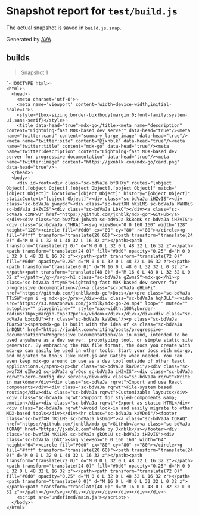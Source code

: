 # Snapshot report for `test/build.js`

The actual snapshot is saved in `build.js.snap`.

Generated by [AVA](https://ava.li).

## builds

> Snapshot 1

    `<!DOCTYPE html>␊
    <html>␊
      <head>␊
        <meta charset='utf-8'>␊
        <meta name='viewport' content='width=device-width,initial-scale=1'>␊
        <style>*{box-sizing:border-box}body{margin:0;font-family:system-ui,sans-serif}</style>␊
        <title data-head="true">mdx-go</title><meta name="description" content="Lightning-fast MDX-based dev server" data-head="true"/><meta name="twitter:card" content="summary_large_image" data-head="true"/><meta name="twitter:site" content="@jxnblk" data-head="true"/><meta name="twitter:title" content="mdx-go" data-head="true"/><meta name="twitter:description" content="Lightning-fast MDX-based dev server for progressive documentation" data-head="true"/><meta name="twitter:image" content="https://jxnblk.com/mdx-go/card.png" data-head="true"/>␊
      </head>␊
      <body>␊
        <div id=root><div class="sc-bdVaJa bfBHXy" routes="[object Object],[object Object],[object Object],[object Object]" match="[object Object]" location="[object Object]" history="[object Object]" staticContext="[object Object]"><div class="sc-bdVaJa iHZvIS"><div class="sc-bdVaJa jwnydd"><div class="sc-bwzfXH hKiLMS sc-bdVaJa hWHBiS sc-bdVaJa iHZvIS"><div class="sc-bdVaJa LbkC"></div><a class="sc-bdVaJa czNPwU" href="https://github.com/jxnblk/mdx-go">GitHub</a></div><div class="sc-bwzfXH jnhvob sc-bdVaJa kKBoKK sc-bdVaJa iHZvIS"><div class="sc-bdVaJa cYHRAJ"><svg viewBox="0 0 160 160" width="128" height="128"><circle fill="#0d0" cx="80" cy="80" r="80"></circle><g fill="#fff" transform="translate(20 60)"><path transform="translate(24 0)" d="M 0 0 L 32 0 L 48 32 L 16 32 z"></path><path transform="translate(72 0)" d="M 0 0 L 32 0 L 48 32 L 16 32 z"></path><path transform="translate(24 0)" fill="#0d0" opacity="0.25" d="M 0 0 L 32 0 L 48 32 L 16 32 z"></path><path transform="translate(72 0)" fill="#0d0" opacity="0.25" d="M 0 0 L 32 0 L 48 32 L 16 32 z"></path><path transform="translate(0 0)" d="M 16 0 L 48 0 L 32 32 L 0 32 z"></path><path transform="translate(48 0)" d="M 16 0 L 48 0 L 32 32 L 0 32 z"></path></g></svg><h1 class="sc-bdVaJa gZwmsS">mdx-go</h1><p class="sc-bdVaJa drtymB">Lightning-fast MDX-based dev server for progressive documentation</p><a class="sc-bdVaJa gHLmFi" href="https://github.com/jxnblk/mdx-go">Docs</a><pre class="sc-bdVaJa TTiSW">npm i -g mdx-go</pre></div><div class="sc-bdVaJa hqhJLL"><video src="https://s3.amazonaws.com/jxnblk/mdx-go-24.mp4" loop="" muted="" autoplay="" playsinline="" style="max-width:100%;border-radius:16px;margin-top:32px"></video></div></div></div><div class="sc-bdVaJa bxcoSU"><hr class="sc-bdVaJa kaVDei"/><p class="sc-bdVaJa fDazSO"><span>mdx-go is built with the idea of <a class="sc-bdVaJa inDQNt" href="https://jxnblk.com/writing/posts/progressive-documentation">Progressive Documentation</a> in mind, intended to be used anywhere as a dev server, prototyping tool, or simple static site generator. By embracing the MDX file format, the docs you create with mdx-go can easily be used in other tools. Start your docs with mdx-go, and migrated to tools like Next.js and Gatsby when needed. You can even keep mdx-go around to use as a dev tool outside of other React applications.</span></p><hr class="sc-bdVaJa kaVDei"/><div class="sc-bwzfXH gIhxzQ sc-bdVaJa gfvOqs sc-bdVaJa iHZvIS"><div class="sc-bdVaJa rqrwt">Zero-config dev server</div><div class="sc-bdVaJa rqrwt">Write in markdown</div><div class="sc-bdVaJa rqrwt">Import and use React components</div><div class="sc-bdVaJa rqrwt">File-system based routing</div><div class="sc-bdVaJa rqrwt">Customizable layouts</div><div class="sc-bdVaJa rqrwt">Support for styled-components &amp; emotion</div><div class="sc-bdVaJa rqrwt">Export as static HTML</div><div class="sc-bdVaJa rqrwt">Avoid lock-in and easily migrate to other MDX-based tools</div></div><hr class="sc-bdVaJa kaVDei"/><footer class="sc-bwzfXH hKiLMS sc-bdVaJa ksDmpP"><a class="sc-bdVaJa tQRAQ" href="https://github.com/jxnblk/mdx-go">GitHub</a><a class="sc-bdVaJa tQRAQ" href="https://jxnblk.com">Made by Jxnblk</a></footer><div class="sc-bwzfXH hKiLMS sc-bdVaJa gkOtLU sc-bdVaJa iHZvIS"><div class="sc-bdVaJa LbkC"><svg viewBox="0 0 160 160" width="64" height="64"><circle fill="#0d0" cx="80" cy="80" r="80"></circle><g fill="#fff" transform="translate(20 60)"><path transform="translate(24 0)" d="M 0 0 L 32 0 L 48 32 L 16 32 z"></path><path transform="translate(72 0)" d="M 0 0 L 32 0 L 48 32 L 16 32 z"></path><path transform="translate(24 0)" fill="#0d0" opacity="0.25" d="M 0 0 L 32 0 L 48 32 L 16 32 z"></path><path transform="translate(72 0)" fill="#0d0" opacity="0.25" d="M 0 0 L 32 0 L 48 32 L 16 32 z"></path><path transform="translate(0 0)" d="M 16 0 L 48 0 L 32 32 L 0 32 z"></path><path transform="translate(48 0)" d="M 16 0 L 48 0 L 32 32 L 0 32 z"></path></g></svg></div></div></div></div></div></div>␊
        <script src='undefined/main.js'></script>␊
      </body>␊
    </html>`
